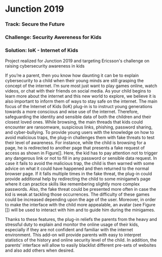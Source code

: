 # Junction 2019

### Track: Secure the Future
### Challenge: Security Awereness for Kids

### Solution: IoK - Internet of Kids

Project realized for Junction 2019 and targeting Ericsson's challenge on raising cybersecurity awareness in kids


If you’re a parent, then you know how daunting it can be to explain cybersecurity to a child when their young minds are still grasping the concept of the internet. I’m sure most just want to play games online, watch videos, or chat with their friends on social media.
As your child begins to learn more about the internet and this new world to explore, we believe it is also important to inform them of ways to stay safe on the internet.
The main focus of the Internet of Kids (IoK) plug-in is to instruct young generations towards a more conscious and wise use of the internet. Therefore, safeguarding the identity and sensible data of both the children and their closest loved ones. While browsing, the main threads that kids could encounter are ransomware, suspicious links, phishing, password sharing, and cyber-bullying. To provide young users with the knowledge on how to avoid malicious traps, the plug-in challenges them with fake threats to test their level of awareness. For instance, while the child is browsing for a page, he is redirected to another page that presents a fake request of access as shown in Figure[]. Here, the kid has to pay attention not to trigger any dangerous link or not to fill in any password or sensible data request. In case it fails to avoid the malicious trap, the child is then warned with some advice on what it could have happened and then returned to the normal browser page. If it falls multiple times in the fake threat, the plug-in could provide additional help by redirecting the child to some minigame’s page where it can practice skills like remembering slightly more complex passwords. Also, the fake threat could be presented more often in case the kid is weak at tackling those occurrences. The difficulty of these games could be increased depending upon the age of the user.
Moreover, in order to make the interface with the child more appealable, an avatar (see Figure []) will be used to interact with him and to guide him during the minigames.

Thanks to these features, the plug-in reliefs the parents from the heavy and stressful duty to explain and monitor the online usage of their kids, especially if they are not confident and familiar with the internet environment. This add-on will provide parents with easy to interpret statistics of the history and online security level of the child. In addition, the parents' interface will allow to easily blacklist different pre-sets of websites and also add others when desired.

